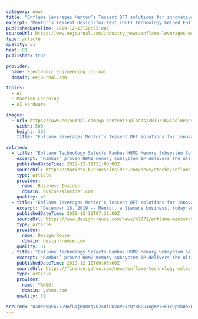 ```yaml
---
category: news
title: "Enflame leverages Mentor’s Tessent DFT solutions for innovative cloud AI chip targeting neural network training"
excerpt: "Mentor’s Tessent design-for-test (DFT) technology helped Enflame dramatically speed design cycles and lower test costs Enflame achieved AI chip bring-up in seven days with Tessent software Mentor, a Siemens business, today announced that leading artificial intelligence (AI) solution provider Enflame Technology recently used Mentor’s ..."
publishedDateTime: 2019-12-13T20:55:00Z
sourceUrl: https://www.eejournal.com/industry_news/enflame-leverages-mentors-tessent-dft-solutions-for-innovative-cloud-ai-chip-targeting-neural-network-training/
type: article
quality: 51
heat: 81
published: true

provider:
  name: Electronic Engineering Journal
  domain: eejournal.com

topics:
  - AI
  - Machine Learning
  - AI Hardware

images:
  - url: https://www.eejournal.com/wp-content/uploads/2019/10/CoolBeans.png
    width: 500
    height: 362
    title: "Enflame leverages Mentor’s Tessent DFT solutions for innovative cloud AI chip targeting neural network training"

related:
  - title: "Enflame Technology Selects Rambus HBM2 Memory Subsystem Solution For Next-Generation AI Training Chip"
    excerpt: "Rambus’ proven HBM2 memory subsystem IP delivers the ultra-high bandwidth performance our AI chips need,” said Arthur Zhang, COO of Enflame Technology. \"Using Rambus interface IP cores ..."
    publishedDateTime: 2019-12-11T21:00:00Z
    sourceUrl: https://markets.businessinsider.com/news/stocks/enflame-technology-selects-rambus-hbm2-memory-subsystem-solution-for-next-generation-ai-training-chip-1028756786
    type: article
    provider:
      name: Business Insider
      domain: businessinsider.com
    quality: 49
  - title: "Enflame leverages Mentor's Tessent DFT solutions for innovative cloud AI chip targeting neural network training"
    excerpt: "December 16, 2019 -- Mentor, a Siemens business, today announced that leading artificial intelligence (AI) solution provider Enflame Technology recently used Mentor’s Tessent™ software product family to successfully meet silicon test requirements and achieve rapid test bring-up for its new Deep Thinking Unit (DTU) chip. Introduced earlie ..."
    publishedDateTime: 2019-12-16T07:32:00Z
    sourceUrl: https://www.design-reuse.com/news/47271/enflame-mentor-tessent-dft-cloud-ai-chip.html
    type: article
    provider:
      name: Design-Reuse
      domain: design-reuse.com
    quality: 31
  - title: "Enflame Technology Selects Rambus HBM2 Memory Subsystem Solution For Next-Generation AI Training Chip"
    excerpt: "Rambus’ proven HBM2 memory subsystem IP delivers the ultra-high bandwidth performance our AI chips need,\" said Arthur Zhang, COO of Enflame Technology. \"Using Rambus interface IP cores, we are revolutionizing what’s possible in AI technology.\" Optimized for low-latency and high-bandwidth memory applications, the Rambus HBM2 interface ..."
    publishedDateTime: 2019-12-12T00:05:00Z
    sourceUrl: https://finance.yahoo.com/news/enflame-technology-selects-rambus-hbm2-220000711.html
    type: article
    provider:
      name: YAHOO!
      domain: yahoo.com
    quality: 19

secured: "04Ok0VQFA/7G9ofG4jRQmrqVU2x8iUQkuP/xcQY80Cu3ogKM7+EIc9pvb0o5Rz/Pg3LFEkUF+bF6q98Cy5vvEiPJd4hGR27GM/HSzjYH4Y9aP5rSfxhIq0Tk6UW7Uw5SQOXatZLHvEeaLWRk2YNZNiWZElxhwblteHfn5bauhuvTktUerurZ7vRv6/sstcDy1sne1PwOquL15ZIC+UB4dbu7CQ7RjcRU9HcdOCklHfC4JU9PZ6FlKFwALlPvqG1Zuvt9pb9tlVKiuBgR5WjCig==;Dq2VvGdveI9C+mjeD5+rJw=="
---
```


